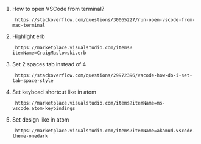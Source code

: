 1. How to open VSCode from terminal?
    
        https://stackoverflow.com/questions/30065227/run-open-vscode-from-mac-terminal
2. Highlight erb
    
        https://marketplace.visualstudio.com/items?itemName=CraigMaslowski.erb
3. Set 2 spaces tab instead of 4

        https://stackoverflow.com/questions/29972396/vscode-how-do-i-set-tab-space-style
4. Set keyboad shortcut like in atom 
        
        https://marketplace.visualstudio.com/items?itemName=ms-vscode.atom-keybindings
        
5. Set design like in atom

        https://marketplace.visualstudio.com/items?itemName=akamud.vscode-theme-onedark
